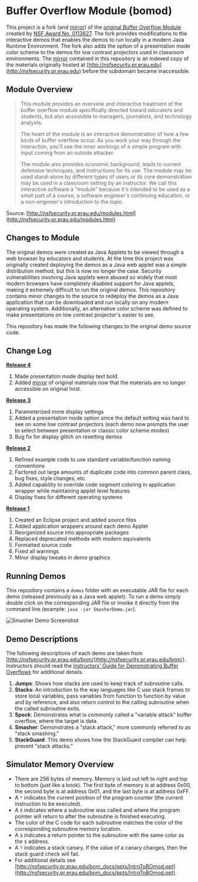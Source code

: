 # Buffer Overflow Module (bomod)
This project is a fork (and [mirror](./mirror/README.md)) of the [original Buffer Overflow Module](http://nsfsecurity.pr.erau.edu/bom/) created by [NSF Award No. 0113627](http://www.nsf.gov/awardsearch/showAward?AWD_ID=0113627). The fork provides modifications to the interactive demos that enables the demos to run locally in a modern Java Runtime Environment. The fork also adds the option of a presentation mode color scheme to the demos for low contrast projectors used in classroom environments. The [mirror](./mirror/README.md) contained in this repository is an indexed copy of the materials originally hosted at [http://nsfsecurity.pr.erau.edu](http://nsfsecurity.pr.erau.edu) before the subdomain became inaccessible.

## Module Overview

> This module provides an overview and interactive treatment of the buffer overflow module specifically directed toward educators and students, but also accessible to managers, journalists, and technology analysts.
> 
> The heart of the module is an interactive demonstration of how a few kinds of buffer overflow occur. As you work your way through the interaction, you'll see the inner workings of a simple program with input coming from an outside attacker.
> 
> The module also provides economic background, leads to current defensive techniques, and instructions for its use. The module may be used stand-alone by different types of users or its core demonstration may be used in a classroom setting by an instructor. We call this interactive software a "module" because it's intended to be used as a small part of a course, a software engineer's continuing education, or a non-engineer's introduction to the topic.

Source: [http://nsfsecurity.pr.erau.edu/modules.html](http://nsfsecurity.pr.erau.edu/modules.html)

## Changes to Module
The original demos were created as Java Applets to be viewed through a web browser by educators and students.  At the time this project was originally created deploying the demos as a Java web applet was a simple distribution method, but this is now no longer the case.  Security vulnerabilities involving Java applets were abused so widely that most modern browsers have completely disabled support for Java applets, making it extremely difficult to run the original demos.  This repository contains minor changes to the source to redeploy the demos as a Java application that can be downloaded and run locally on any modern operating system. Additionally, an alternative color scheme was defined to make presentations on low contrast projector's easier to see.

This repository has made the following changes to the original demo source code.

## Change Log

**[Release 4](https://github.com/benjholla/bomod/releases/tag/bomod_r4)**

1. Made presentation mode display text bold.
2. Added [mirror](./mirror/README.md) of original materials now that the materials are no longer accessible on original host.

**[Release 3](https://github.com/benjholla/bomod/releases/tag/bomod_r3)**

1. Parameterized more display settings
2. Added a presentation mode option since the default setting was hard to see on some low contrast projectors (each demo now prompts the user to select between presentation or classic color scheme modes)
3. Bug fix for display glitch on resetting demos

**[Release 2](https://github.com/benjholla/bomod/releases/tag/bomod_r2)**

1. Refined example code to use standard variable/function naming conventions
2. Factored out large amounts of duplicate code into common parent class, bug fixes, style changes, etc.
3. Added capability to override code segment coloring in application wrapper while maintaining applet level features
4. Display fixes for different operating systems

**[Release 1](https://github.com/benjholla/bomod/releases/tag/bomod_r1)**

1. Created an Eclipse project and added source files
2. Added application wrappers around each demo Applet
3. Reorganized source into appropriate packages
4. Replaced deprecated methods with modern equivalents
5. Formatted source code
6. Fixed all warnings
7. Minor display tweaks in demo graphics

## Running Demos
This repository contains a `demos` folder with an executable JAR file for each demo (released previously as a Java web applet). To run a demo simply double click on the corresponding JAR file or invoke it directly from the command line (example: `java -jar SmasherDemo.jar`).

![Smasher Demo Screenshot](screenshot.png)

## Demo Descriptions
The following descriptions of each demo are taken from [http://nsfsecurity.pr.erau.edu/bom/](http://nsfsecurity.pr.erau.edu/bom/).  Instructors should read the [Instructors' Guide for Demonstrating Buffer Overflows](http://nsfsecurity.pr.erau.edu/bom_docs/Demos/script.html) for additional details.

1. **Jumps**: Shows how stacks are used to keep track of subroutine calls.
2. **Stacks**: An introduction to the way languages like C use stack frames to store local variables, pass variables from function to function by value and by reference, and also return control to the calling subroutine when the called subroutine exits. 
3. **Spock**: Demonstrates what is commonly called a "variable attack" buffer overflow, where the target is data. 
4. **Smasher**: Demonstrates a "stack attack," more commonly referred to as "stack smashing." 
5. **StackGuard**: This demo shows how the StackGuard compiler can help prevent "stack attacks." 

## Simulator Memory Overview
- There are 256 bytes of memory.  Memory is laid out left to right and top to bottom (just like a book).  The first byte of memory is at address 0x00, the second byte is at address 0x01, and the last byte is at address 0xFF.
- A `*` indicates the current position of the program counter (the current instruction to be executed).
- A `X` indicates where a subroutine was called and where the program pointer will return to after the subroutine is finished executing.
- The color of the C code for each subroutine matches the color of the corresponding subroutine memory location.
- A `$` indicates a return pointer to the subroutine with the same color as the `$` address.
- A `?` indicates a stack canary.  If the value of a canary changes, then the stack guard check will fail.
- For additional details see [http://nsfsecurity.pr.erau.edu/bom_docs/ppts/IntroToBOmod.ppt](http://nsfsecurity.pr.erau.edu/bom_docs/ppts/IntroToBOmod.ppt).
